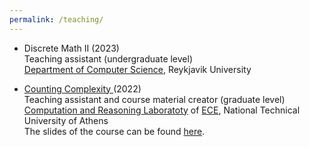```yaml
---
permalink: /teaching/
---
```


- Discrete Math II (2023)\
Teaching assistant (undergraduate level) \
<A href="https://en.ru.is/st/dcs/">Department of Computer Science</A>, Reykjavik University

- <A href="https://courses.corelab.ntua.gr/course/view.php?id=83">Counting Complexity </A> (2022) \
Teaching assistant and course material creator (graduate level) \
<A href="https://corelab.ntua.gr/">Computation and Reasoning Laboratoty</A> of <A href="https://www.ece.ntua.gr/en">ECE</A>, National Technical University of Athens\
The slides of the course can be found <A href="https://corefiles.corelab.ntua.gr/index.php/s/DeIVOO3w78TuL2z">here</A>.



